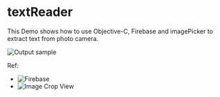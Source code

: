 # textReader


This Demo shows how to use Objective-C, Firebase and imagePicker to extract text from photo camera.

![Output sample](https://github.com/lteu/textReader/blob/master/gif/demo.gif)


Ref:

- ![Firebase](https://firebase.google.com/docs/ml-kit/ios/recognize-text)
- ![Image Crop View](https://github.com/myang-git/iOS-Image-Crop-View)